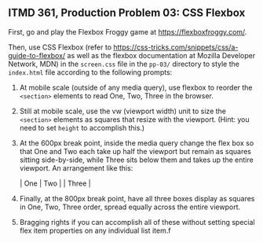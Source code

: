 ## ITMD 361, Production Problem 03: CSS Flexbox

First, go and play the Flexbox Froggy game at https://flexboxfroggy.com/.

Then, use CSS Flexbox (refer to https://css-tricks.com/snippets/css/a-guide-to-flexbox/ as well as the
flexbox documentation at Mozilla Developer Network, MDN) in the `screen.css` file in the `pp-03/`
directory to style the `index.html` file according to the following prompts:

1. At mobile scale (outside of any media query), use flexbox to reorder the `<section>` elements
to read One, Two, Three in the browser.

2. Still at mobile scale, use the vw (viewport width) unit to size the `<section>` elements as
squares that resize with the viewport. (Hint: you need to set `height` to accomplish this.)

3. At the 600px break point, inside the media query change the flex box so that One and Two each
take up half the viewport but remain as squares sitting side-by-side, while Three sits below them
and takes up the entire viewport. An arrangement like this:

    | One | Two |
    |   Three   |

4. Finally, at the 800px break point, have all three boxes display as squares in One, Two, Three
order, spread equally across the entire viewport.

5. Bragging rights if you can accomplish all of these without setting special flex item properties
on any individual list item.f

